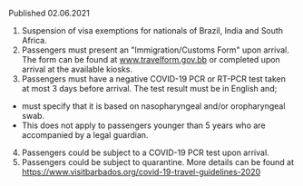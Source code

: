 Published 02.06.2021
1. Suspension of visa exemptions for nationals of Brazil, India and South Africa.
2. Passengers must present an "Immigration/Customs Form" upon arrival. The form can be found at <a href="http://www.travelform.gov.bb">www.travelform.gov.bb</a> or completed upon arrival at the available kiosks. 
3. Passengers must have a negative COVID-19 PCR or RT-PCR test taken at most 3 days before arrival. The test result must be in English and;
- must specify that it is based on nasopharyngeal and/or oropharyngeal swab.
- This does not apply to passengers younger than 5 years who are accompanied by a legal guardian.
4. Passengers could be subject to a COVID-19 PCR test upon arrival.
5. Passengers could be subject to quarantine. More details can be found at <a href="https://www.visitbarbados.org/covid-19-travel-guidelines-2020">https://www.visitbarbados.org/covid-19-travel-guidelines-2020</a> 

